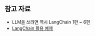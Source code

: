 ## 참고 자료
- LLM을 쓰려면 역시 LangChain 1편 ~ 6편
- [LangChain 활용 예제](https://blog.naver.com/htk1019/223413194642)